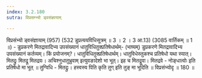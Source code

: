 ```yaml
---
index: 3.2.180
sutra: विप्रसम्भ्यो ड्वसंज्ञायाम्

---
```

 विप्रसंभ्यो ड्वसंज्ञायाम् (957) (532 डुप्रत्ययविधिसूत्रम् ॥ 3 । 2 । 3 आ.13) (3085 वार्तिकम् ॥ 1 ॥) - डुप्रकरणे मितद्रावादिभ्य उपसंख्यानं धातुविधितुक्प्रतिषेधार्थम्- (भाष्यम्) डुप्रकरणे मितद्रावादिभ्य उपसंख्यानं कर्तव्यम्। किं प्रयोजनम्?। धातुविधितुक्प्रतिषेधार्थम्। धातुविधेस्तुकश्च प्रतिषेधो यथा स्यात्। मितद्रुः मितद्रू मितद्रवः। अचिश्नुधातुभ्रुवाम् इत्युवङादेशो भा भूत्। इह च मितद्रूवा। मितद्रवे - नोङ्धात्वोः इति प्रतिषेधो मा भूत् ॥ तुग्विधि - मितद्रुः। हस्वस्य पिति कृति तुग् इति तुङ् मा भूदिति ॥ विप्रसंभ्योदृ ॥ 180 ॥ 